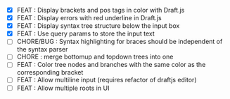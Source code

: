- [x] FEAT : Display brackets and pos tags in color with Draft.js
- [x] FEAT : Display errors with red underline in Draft.js
- [x] FEAT : Display syntax tree structure below the input box
- [x] FEAT : Use query params to store the input text
- [ ] CHORE/BUG : Syntax highlighting for braces should be independent of the syntax parser
- [ ] CHORE : merge bottomup and topdown trees into one
- [ ] FEAT : Color tree nodes and branches with the same color as the corresponding bracket
- [ ] FEAT : Allow multiline input (requires refactor of draftjs editor)
- [ ] FEAT : Allow multiple roots in UI
